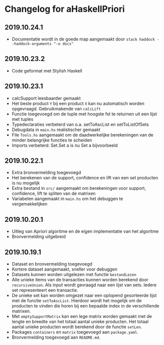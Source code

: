 # Changelog for aHaskellPriori

## 2019.10.24.1
- Documentatie wordt in de goede map aangemaakt door `stack haddock --haddock-arguments "-o docs"`

## 2019.10.23.2
- Code geformat met Stylish Haskell

## 2019.10.23.1
- calcSupport leesbaarder gemaakt
- Het beste product `Y` bij een product `X` kan nu automatisch worden opgevraagd. Gebruikmakende van `calcLift`
- Functie toegevoegd om de tuple met hoogste fst te returnen uit een lijst met tuples
- Typedeclaraties verbeterd van o.a. setToAscList en setToListOfSets
- Debugdata in `main.hs` realistischer gemaakt
- File `Tools.hs` aangemaakt om de daadwerkelijke berekeningen van de minder belangrijke functies te scheiden
- Imports verbeterd: Set.Set a is nu Set a bijvoorbeeld 

## 2019.10.22.1
- Extra bronvermelding toegevoegd
- Het berekenen van de support, confidence en lift van een set producten is nu mogelijk
- Extra bestand in `src/` aangemaakt om berekeningen voor support, confidence, lift te spliten van de matrixen
- Variabelen aangemaakt in `main.hs` om het debuggen te vergemakkelijken

## 2019.10.20.1
- Uitleg van Apriori algoritme en de eigen implementatie van het algoritme
- Bronvermelding uitgebreid

## 2019.10.19.1
- Dataset en bronvermelding toegevoegd
- Kortere dataset aangemaakt, sneller voor debuggen
- Datasets kunnen worden uitgelezen met functie `bestandLezen`
- Alle unieke items van de transacties kunnen worden berekend door `recursiveUnion`.
Als input wordt gevraagd naar een lijst van sets. Iedere set representeert een transactie.
- De unieke set kan worden omgezet naar een oplopend gesorteerde lijst met de functie `setToAscList`.
Hierdoor wordt het mogelijk om de producten te vinden die horen bij een bepaalde index in de
verschillende matrixen.
- Met `emptySupportMatrix` kan een lege matrix worden gemaakt met de lengte en breedte van het totaal
aantal unieke producten. Het totaal aantal unieke producten wordt berekend door de functie `setLen`.
- Packages `containers` en `matrix` toegevoegd aan `package.yaml`.
- Bronvermelding toegevoegd aan `README.md`.